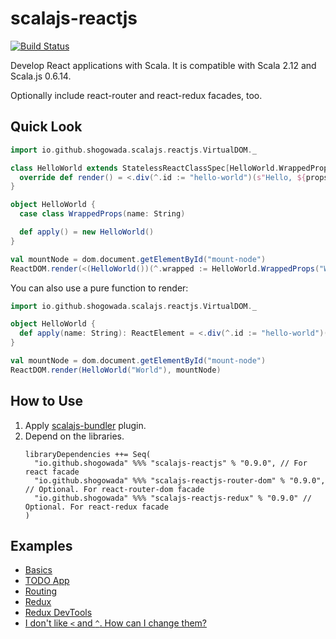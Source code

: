 # scalajs-reactjs

[![Build Status](https://travis-ci.org/shogowada/scalajs-reactjs.svg?branch=master)](https://travis-ci.org/shogowada/scalajs-reactjs)

Develop React applications with Scala. It is compatible with Scala 2.12 and Scala.js 0.6.14.

Optionally include react-router and react-redux facades, too.

## Quick Look

```scala
import io.github.shogowada.scalajs.reactjs.VirtualDOM._

class HelloWorld extends StatelessReactClassSpec[HelloWorld.WrappedProps] {
  override def render() = <.div(^.id := "hello-world")(s"Hello, ${props.wrapped.name}!")
}

object HelloWorld {
  case class WrappedProps(name: String)

  def apply() = new HelloWorld()
}

val mountNode = dom.document.getElementById("mount-node")
ReactDOM.render(<(HelloWorld())(^.wrapped := HelloWorld.WrappedProps("World"))(), mountNode)
```

You can also use a pure function to render:

```scala
import io.github.shogowada.scalajs.reactjs.VirtualDOM._

object HelloWorld {
  def apply(name: String): ReactElement = <.div(^.id := "hello-world")(s"Hello, ${name}!")
}

val mountNode = dom.document.getElementById("mount-node")
ReactDOM.render(HelloWorld("World"), mountNode)
```

## How to Use

1. Apply [scalajs-bundler](https://scalacenter.github.io/scalajs-bundler/getting-started.html) plugin.
2. Depend on the libraries.
   ```
   libraryDependencies ++= Seq(
     "io.github.shogowada" %%% "scalajs-reactjs" % "0.9.0", // For react facade
     "io.github.shogowada" %%% "scalajs-reactjs-router-dom" % "0.9.0", // Optional. For react-router-dom facade
     "io.github.shogowada" %%% "scalajs-reactjs-redux" % "0.9.0" // Optional. For react-redux facade
   )
   ```

## Examples

- [Basics](./example)
- [TODO App](./example/todo-app/src/main/scala/io/github/shogowada/scalajs/reactjs/example/todoapp/Main.scala)
- [Routing](./example/routing/src/main/scala/io/github/shogowada/scalajs/reactjs/example/routing/Main.scala)
- [Redux](./example/todo-app-redux/src/main/scala/io/github/shogowada/scalajs/reactjs/example/todoappredux)
- [Redux DevTools](./example/redux-devtools/src/main/scala/io/github/shogowada/scalajs/reactjs/example/redux/devtools)
- [I don't like `<` and `^`. How can I change them?](./example/custom-virtual-dom)
